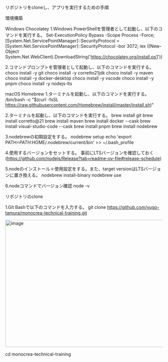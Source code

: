 リポジトリをcloneし、アプリを実行するための手順

環境構築

Windows
Chocolatey
1.Windows PowerShellを管理者として起動し、以下のコマンドを実行する。
Set-ExecutionPolicy Bypass -Scope Process -Force; [System.Net.ServicePointManager]::SecurityProtocol = 
[System.Net.ServicePointManager]::SecurityProtocol -bor 3072; iex ((New-Object System.Net.WebClient).DownloadString('https://chocolatey.org/install.ps1'))

2.コマンドプロンプトを管理者として起動し、以下のコマンドを実行する。
choco install -y git
choco install -y corretto21jdk
choco install -y maven
choco install -y docker-desktop
choco install -y vscode
choco install -y pnpm
choco install -y nodejs-lts

macOS
Homebrew
1.ターミナルを起動し、以下のコマンドを実行する。
/bin/bash -c "$(curl -fsSL https://raw.githubusercontent.com/Homebrew/install/master/install.sh)"

2.ターミナルを起動し、以下のコマンドを実行する。
brew install git
brew install corretto@21
brew install maven
brew install docker --cask
brew install visual-studio-code --cask
brew install pnpm
brew install nodebrew

3.nodebrewの初期設定をする。
nodebrew setup
echo 'export PATH=$PATH:$HOME/.nodebrew/current/bin' >> ~/.bash_profile

4.使用するバージョンをセットする。
事前にLTSバージョンを確認しておく (https://github.com/nodejs/Release?tab=readme-ov-file#release-schedule)

5.nodeのインストール＋使用設定をする。また、target versionはLTSバージョンに置き換える。
nodebrew install-binary <target version>
nodebrew use <target version>

6.nodeコマンドでバージョン確認
node -v


リポジトリのclone

1.Git Bashで以下のコマンドを入力する。
git clone https://github.com/yugo-tamura/monocrea-technical-training.git

<img width="947" height="404" alt="image" src="https://github.com/user-attachments/assets/1975e79a-1615-427f-9a84-6bc6bc555392" />


cd monocrea-technical-training








